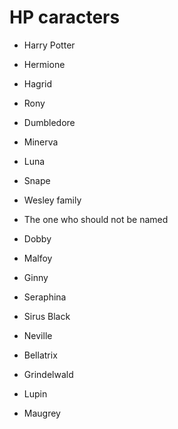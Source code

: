 # HP caracters

- Harry Potter

- Hermione

- Hagrid

- Rony

- Dumbledore

- Minerva

- Luna

- Snape

- Wesley family

- The one who should not be named

- Dobby

- Malfoy

- Ginny

- Seraphina

- Sirus Black

- Neville

- Bellatrix

- Grindelwald

- Lupin

- Maugrey
